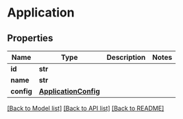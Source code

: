 # Application

## Properties
Name | Type | Description | Notes
------------ | ------------- | ------------- | -------------
**id** | **str** |  | 
**name** | **str** |  | 
**config** | [**ApplicationConfig**](ApplicationConfig.md) |  | 

[[Back to Model list]](../README.md#documentation-for-models) [[Back to API list]](../README.md#documentation-for-api-endpoints) [[Back to README]](../README.md)

